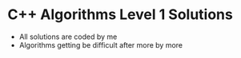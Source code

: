 # C++ Algorithms Level 1 Solutions

 - All solutions are coded by me
 - Algorithms getting be difficult after more by more
